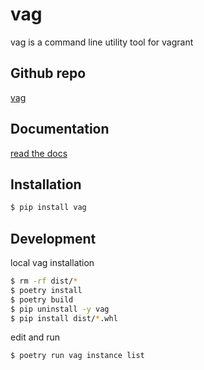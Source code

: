 # vag
vag is a command line utility tool for vagrant

## Github repo
[vag](https://github.com/7onetella/vag)

## Documentation
[read the docs](https://vag.readthedocs.io/en/latest/index.html)

## Installation
```bash
$ pip install vag
```

## Development
local vag installation
```bash
$ rm -rf dist/*
$ poetry install
$ poetry build
$ pip uninstall -y vag
$ pip install dist/*.whl
```

edit and run 
```bash
$ poetry run vag instance list
```

